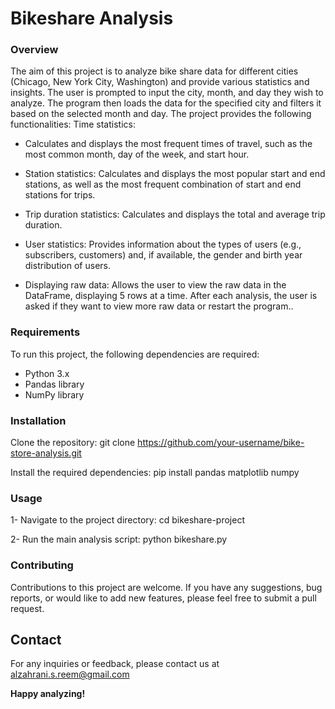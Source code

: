 # Bikeshare Analysis

### Overview
The aim of this project is to analyze bike share data for different cities (Chicago, New York City, Washington) and provide various statistics and insights. The user is prompted to input the city, month, and day they wish to analyze. The program then loads the data for the specified city and filters it based on the selected month and day.
The project provides the following functionalities:
Time statistics: 
- Calculates and displays the most frequent times of travel, such as the most common month, day of the week, and start hour.

- Station statistics: Calculates and displays the most popular start and end stations, as well as the most frequent combination of start and end stations for trips.

- Trip duration statistics: Calculates and displays the total and average trip duration.

- User statistics: Provides information about the types of users (e.g., subscribers, customers) and, if available, the gender and birth year distribution of users.

- Displaying raw data: Allows the user to view the raw data in the DataFrame, displaying 5 rows at a time.
After each analysis, the user is asked if they want to view more raw data or restart the program..

### Requirements
To run this project, the following dependencies are required:
- Python 3.x
- Pandas library
- NumPy library

### Installation
Clone the repository:
git clone https://github.com/your-username/bike-store-analysis.git

Install the required dependencies:
pip install pandas matplotlib numpy

### Usage
1- Navigate to the project directory:
cd bikeshare-project

2- Run the main analysis script:
python bikeshare.py

### Contributing
Contributions to this project are welcome. If you have any suggestions, bug reports, or would like to add new features, please feel free to submit a pull request.

## Contact
For any inquiries or feedback, please contact us at alzahrani.s.reem@gmail.com

**Happy analyzing!**


